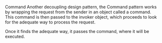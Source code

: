 Command
Another decoupling design pattern, the Command pattern works by wrapping the request from the sender in an object called a command. This command is then passed to the invoker object, which proceeds to look for the adequate way to process the request.

Once it finds the adequate way, it passes the command, where it will be executed.